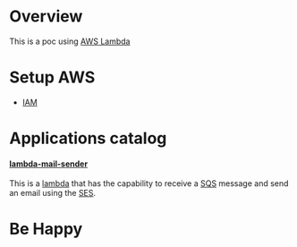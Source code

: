 # Overview

This is a poc using [AWS Lambda](https://aws.amazon.com/lambda/)

# Setup AWS

* [IAM](https://docs.aws.amazon.com/sdk-for-java/v1/developer-guide/setup-credentials.html)

# Applications catalog

#### [lambda-mail-sender](https://github.com/larchanjo/poc-aws-lambda/tree/master/lambda-mail-sender)

This is a [lambda](https://aws.amazon.com/lambda/) that has the capability to receive a 
[SQS](https://aws.amazon.com/sqs/) message and send an email using the [SES](https://aws.amazon.com/ses/).

# Be Happy